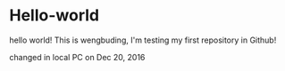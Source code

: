 # Hello-world
hello world! 
This is wengbuding, I'm testing my first repository in Github!

changed in local PC on Dec 20, 2016